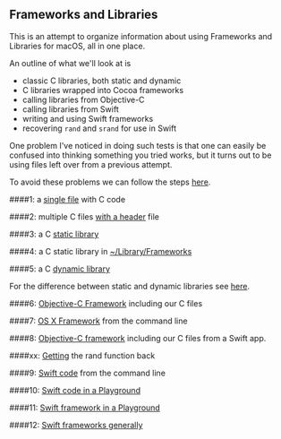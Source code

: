 ## Frameworks and Libraries

This is an attempt to organize information about using Frameworks and Libraries for macOS, all in one place.

An outline of what we'll look at is

* classic C libraries, both static and dynamic
* C libraries wrapped into Cocoa frameworks
* calling libraries from Objective-C
* calling libraries from Swift
* writing and using Swift frameworks
* recovering ``rand`` and ``srand`` for use in Swift

One problem I've noticed in doing such tests is that one can easily be confused into thinking something you tried works, but it turns out to be using files left over from a previous attempt.

To avoid these problems we can follow the steps [here](files/cleanup.md).

####1: a [single file](files/single_file.md) with C code

####2: multiple C files [with a header](file/with_header.md) file

####3: a C [static library](files/static_library.md)

####4: a C static library in [~/Library/Frameworks](files/library_in_FW.md)

####5: a C [dynamic library](files/dynamic_library.md)

For the difference between static and dynamic libraries see [here](http://stackoverflow.com/questions/2649334).

####6: [Objective-C Framework](files/objc_framework.md) including our C files

####7: [OS X Framework](files/OS_X_framework.md) from the command line

####8: [Objective-C framework](files/num8.md) including our C files from a Swift app.

####xx: [Getting](files/getting_randy.md) the rand function back

####9:  [Swift code](files/swift_code.md) from the command line

####10:  [Swift code in a Playground](files/playground.md)

####11:  [Swift framework in a Playground](files/PG+framework.md)

####12:  [Swift frameworks generally](files/swift_code.md)
